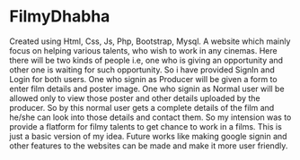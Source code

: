 # FilmyDhabha
Created using Html, Css, Js, Php, Bootstrap, Mysql.
A website which mainly focus on helping various talents, who wish to work in any cinemas.
Here there will be two kinds of people i.e, one who is giving an opportunity and other one is waiting for such opportunity.
So i have provided SignIn and Login for both users.
One who signin as Producer will be given a form to enter film details and poster image.
One who signin as Normal user will be allowed only to view those poster and other details uploaded by the producer.
So by this normal user gets a complete details of the film and he/she can look into those details and contact them.
So my intension was to provide a flatform for filmy talents to get chance to work in a films.
This is just a basic version of my idea.
Future works like making google signin and other features to the websites can be made and make it more user friendly.
